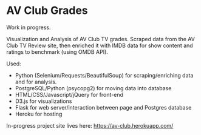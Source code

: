 # AV Club Grades

Work in progress.

Visualization and Analysis of AV Club TV grades. Scraped data from the AV Club TV Review site, then enriched it with IMDB data for show content and ratings to benchmark (using OMDB API).

Used:
* Python (Selenium/Requests/BeautifulSoup) for scraping/enriching data and for analysis.
* PostgreSQL/Python (psycopg2) for moving data into database
* HTML/CSS/Javascript/jQuery for front-end
* D3.js for visualizations
* Flask for web server/interaction between page and Postgres database
* Heroku for hosting

In-progress project site lives here: https://av-club.herokuapp.com/